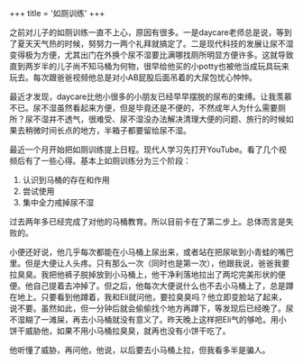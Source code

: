 
+++
title = '如厕训练'
+++

之前对儿子的如厕训练一直不上心，原因有很多。一是daycare老师总是说，等到了夏天天气热的时候，努努力一两个礼拜就搞定了。二是现代科技的发展让尿不湿变得极为方便，尤其出门在外换个尿不湿要比满哪找厕所明显方便许多。这就导致直到两岁半的儿子尚不知马桶为何物，很早给他买的小potty也被他当成玩具玩来玩去。每次跟爸爸视频他总是对小AB屁股后面吊着的大尿包忧心忡忡。

最近才发现，daycare比他小很多的小朋友已经早早摆脱的尿布的束缚。让我羡慕不已。尿不湿虽然看起来方便，但是毕竟还是不便的，不然成年人为什么需要厕所？尿不湿并不透气，很难受、尿不湿没办法解决清理大便的问题、旅行的时候如果去稍微时间长点的地方，半箱子都要留给尿不湿。

最近一个月开始把如厕训练提上日程。现代人学习先打开YouTube。看了几个视频后有了一些心得。基本上如厕训练分为三个阶段：

1. 认识到马桶的存在和作用
2. 尝试使用
3. 集中全力戒掉尿不湿

过去两年多已经完成了对他的马桶教育。所以目前卡在了第二步上。总体而言是失败的。

小便还好说，他几乎每次都能在小马桶上尿出来，或者站在把尿呲到小青蛙的嘴巴里。但是大便让人头疼。只有那么一次（同时也是第一次），他跟我说，爸爸我要拉臭臭。我把他裤子脱掉放到小马桶上，他干净利落地拉出了两坨完美形状的便便。他自己提着去冲掉了。但之后，他每次大便说什么也不去小马桶上了，总是蹲在地上。只要看到他蹲着，我和Eli就问他，要拉臭臭吗？他立即变脸站了起来，说不要。虽然如此，但一分钟后就会偷偷找个地方再蹲下，等发现后已经晚了。尿不湿糊了一滩屎，再去小马桶就没有意义了。昨天晚上这样把Eli气的够呛。用小饼干威胁他，如果不用小马桶拉臭臭，就再也没有小饼干吃了。

他听懂了威胁，再问他，他说，以后要去小马桶上拉，但我看多半是骗人。